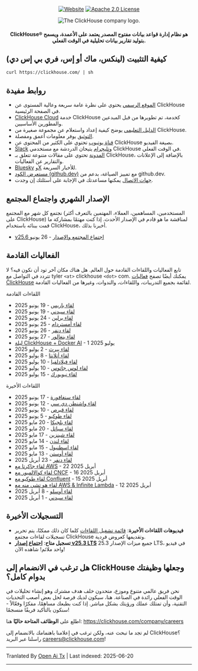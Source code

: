 <div align=center>

[![Website](https://img.shields.io/website?up_message=AVAILABLE&down_message=DOWN&url=https%3A%2F%2Fclickhouse.com&style=for-the-badge)](https://clickhouse.com)
[![Apache 2.0 License](https://img.shields.io/badge/license-Apache%202.0-blueviolet?style=for-the-badge)](https://www.apache.org/licenses/LICENSE-2.0)

<picture align=center>
    <source media="(prefers-color-scheme: dark)" srcset="https://github.com/ClickHouse/clickhouse-docs/assets/9611008/4ef9c104-2d3f-4646-b186-507358d2fe28">
    <source media="(prefers-color-scheme: light)" srcset="https://github.com/ClickHouse/clickhouse-docs/assets/9611008/b001dc7b-5a45-4dcd-9275-e03beb7f9177">
    <img alt="The ClickHouse company logo." src="https://github.com/ClickHouse/clickhouse-docs/assets/9611008/b001dc7b-5a45-4dcd-9275-e03beb7f9177">
</picture>

<h4>ClickHouse® هو نظام إدارة قواعد بيانات مفتوح المصدر يعتمد على الأعمدة، ويسمح بتوليد تقارير بيانات تحليلية في الوقت الفعلي.</h4>

</div>

## كيفية التثبيت (لينكس، ماك أو إس، فري بي إس دي)

```
curl https://clickhouse.com/ | sh
```

## روابط مفيدة

* [الموقع الرسمي](https://clickhouse.com/) يحتوي على نظرة عامة سريعة وعالية المستوى عن ClickHouse في الصفحة الرئيسية.
* [ClickHouse Cloud](https://clickhouse.cloud) خدمة ClickHouse كخدمة، تم تطويرها من قبل المبدعين والمطورين الأساسيين.
* [الدليل التعليمي](https://clickhouse.com/docs/getting_started/tutorial/) يوضح كيفية إعداد واستعلام عن مجموعة صغيرة من ClickHouse.
* [التوثيق](https://clickhouse.com/docs/) يوفر معلومات أعمق ومفصلة.
* [قناة يوتيوب](https://www.youtube.com/c/ClickHouseDB) تحتوي على الكثير من المحتوى عن ClickHouse بصيغة الفيديو.
* [Slack](https://clickhouse.com/slack) و[تليجرام](https://telegram.me/clickhouse_en) يتيحان الدردشة مع مستخدمي ClickHouse في الوقت الفعلي.
* [المدونة](https://clickhouse.com/blog/) تحتوي على مقالات متنوعة تتعلق بـ ClickHouse، بالإضافة إلى الإعلانات والتقارير عن الفعاليات.
* [Bluesky](https://bsky.app/profile/clickhouse.com) و[X](https://x.com/ClickHouseDB) للأخبار السريعة.
* [مستعرض الكود (github.dev)](https://github.dev/ClickHouse/ClickHouse) مع تمييز الصياغة، بدعم من github.dev.
* [جهات الاتصال](https://clickhouse.com/company/contact) يمكنها مساعدتك في الإجابة على أسئلتك إن وجدت.

## الإصدار الشهري واجتماع المجتمع

نجتمع كل شهر مع المجتمع (المستخدمين، المساهمين، العملاء، المهتمين بالتعرف أكثر على ClickHouse) لمناقشة ما هو قادم في الإصدار الأحدث.
إذا كنت مهتمًا بمشاركة ما قمت ببنائه باستخدام ClickHouse، أخبرنا بذلك.

* [v25.6 اجتماع المجتمع والإصدار](https://clickhouse.com/company/events/v25-6-community-release-call) - 26 يونيو

## الفعاليات القادمة

تابع الفعاليات واللقاءات القادمة حول العالم.
هل هناك مكان آخر تود أن نكون فيه؟
لا تتردد في التواصل مع tyler `<at>` clickhouse `<dot>` com.
يمكنك أيضًا تصفح [فعاليات ClickHouse](https://clickhouse.com/company/news-events) لقائمة بجميع التدريبات، واللقاءات، والندوات، وغيرها من الفعاليات القادمة.

اللقاءات القادمة
* [لقاء باريس](https://www.meetup.com/clickhouse-france-user-group/events/308053030/) - 19 يونيو 2025
* [لقاء سيدني](https://www.meetup.com/clickhouse-australia-user-group/events/308248552/) - 19 يونيو 2025
* [لقاء برلين](https://www.meetup.com/clickhouse-berlin-user-group/events/307866586/) - 24 يونيو 2025
* [لقاء أمستردام](https://www.meetup.com/clickhouse-netherlands-user-group/events/308053051/) - 25 يونيو 2025
* [لقاء دنفر](https://lu.ma/j7qm8o6i) - 26 يونيو 2025
* [لقاء بنغالور](https://www.meetup.com/clickhouse-bangalore-user-group/events/308323519/) - 27 يونيو 2025
* [ليلة ClickHouse + Docker AI](https://lu.ma/g9nhgnlh) - 1 يوليو 2025
* [لقاء بيرث](https://www.meetup.com/clickhouse-perth-user-group/events/308421971/) - 2 يوليو 2025
* [لقاء أتلانتا](https://www.meetup.com/clickhouse-atlanta-meetup-group/events/307627590/) - 8 يوليو 2025
* [لقاء فيلادلفيا](https://www.meetup.com/clickhouse-philadelphia-user-group/events/308333554/) - 10 يوليو 2025
* [لقاء لوس جاتوس](https://www.meetup.com/clickhouse-silicon-valley-meetup-group/events/308546075) - 10 يوليو 2025
* [لقاء نيويورك](https://www.meetup.com/clickhouse-new-york-user-group/events/307627675/) - 15 يوليو 2025

اللقاءات الأخيرة
* [لقاء سنغافورة](https://www.meetup.com/clickhouse-cyprus-user-group/events/307819236) - 17 يونيو 2025
* [لقاء واشنطن دي سي](https://www.meetup.com/clickhouse-dc-user-group/events/307622954/) - 12 يونيو 2025
* [لقاء قبرص](https://www.meetup.com/clickhouse-cyprus-user-group/events/307819236) - 10 يونيو 2025
* [لقاء طوكيو](https://www.meetup.com/clickhouse-tokyo-user-group/events/307689645/) - 5 يونيو 2025
* [لقاء بلجيكا](https://www.meetup.com/clickhouse-belgium-user-group/events/307818346/) - 20 مايو 2025
* [لقاء سياتل](https://www.meetup.com/clickhouse-seattle-user-group/events/307622716/) - 20 مايو 2025
* [لقاء شينزين](https://www.huodongxing.com/event/7803892350511) - 17 مايو 2025
* [لقاء لندن](https://www.meetup.com/clickhouse-london-user-group/events/306047172/) - 14 مايو 2025
* [لقاء اسطنبول](https://www.meetup.com/clickhouse-turkiye-meetup-group/events/306978337/) - 15 مايو 2025
* [لقاء أوستن](https://www.meetup.com/clickhouse-austin-user-group/events/307289908) - 13 مايو 2025
* [لقاء دنفر](https://www.meetup.com/clickhouse-denver-user-group/events/306934991/) - 23 أبريل 2025
* [لقاء جاكرتا مع AWS](https://www.meetup.com/clickhouse-indonesia-user-group/events/306973747/) - 22 أبريل 2025
* [لقاء كوالالمبور مع CNCF](https://www.meetup.com/clickhouse-malaysia-meetup-group/events/306697678/) - 16 أبريل 2025
* [لقاء طوكيو مع Confluent](https://www.meetup.com/clickhouse-tokyo-user-group/events/306832118/) - 15 أبريل 2025
* [لقاء هو تشي منه مع AWS & Infinite Lambda](https://www.meetup.com/clickhouse-vietnam-meetup-group/events/306810105/) - 12 أبريل 2025
* [لقاء أوسلو](https://www.meetup.com/open-source-real-time-data-warehouse-real-time-analytics/events/306414327/) - 8 أبريل 2025
* [لقاء سيدني](https://www.meetup.com/clickhouse-australia-user-group/events/306549810/) - 1 أبريل 2025

## التسجيلات الأخيرة

* **فيديوهات اللقاءات الأخيرة**: [قائمة تشغيل اللقاءات](https://www.youtube.com/playlist?list=PL0Z2YDlm0b3iNDUzpY1S3L_iV4nARda_U) كلما كان ذلك ممكنًا، يتم تحرير تسجيلات لقاءات مجتمع ClickHouse وتقديمها كعروض فردية.
* **تسجيل متاح**: [**اجتماع إصدار v25.3 LTS**](https://www.youtube.com/watch?v=iCKEzp0_Z2Q) جميع ميزات الإصدار 25.3 LTS، في فيديو واحد ملائم! شاهده الآن!

 ## هل ترغب في الانضمام إلى ClickHouse وجعلها وظيفتك بدوام كامل؟

نحن فريق عالمي متنوع وموزع، متحدون خلف هدف مشترك وهو إنشاء تحليلات في الوقت الفعلي رائدة في الصناعة.
هنا، سيكون لديك فرصة لحل بعض أصعب التحديات التقنية، وأن تمتلك عملك ورؤيتك بشكل مباشر.
إذا كنت بطبعك مساهمًا، مفكرًا وفعّالاً - سنكون بالتأكيد فريقًا منسجمًا!

اطلع على **الوظائف المتاحة حاليًا** هنا: https://clickhouse.com/company/careers

لم تجد ما تبحث عنه، ولكن ترغب في إعلامنا باهتمامك بالانضمام إلى ClickHouse؟
راسلنا عبر البريد careers@clickhouse.com!

---

Tranlated By [Open Ai Tx](https://github.com/OpenAiTx/OpenAiTx) | Last indexed: 2025-06-20

---